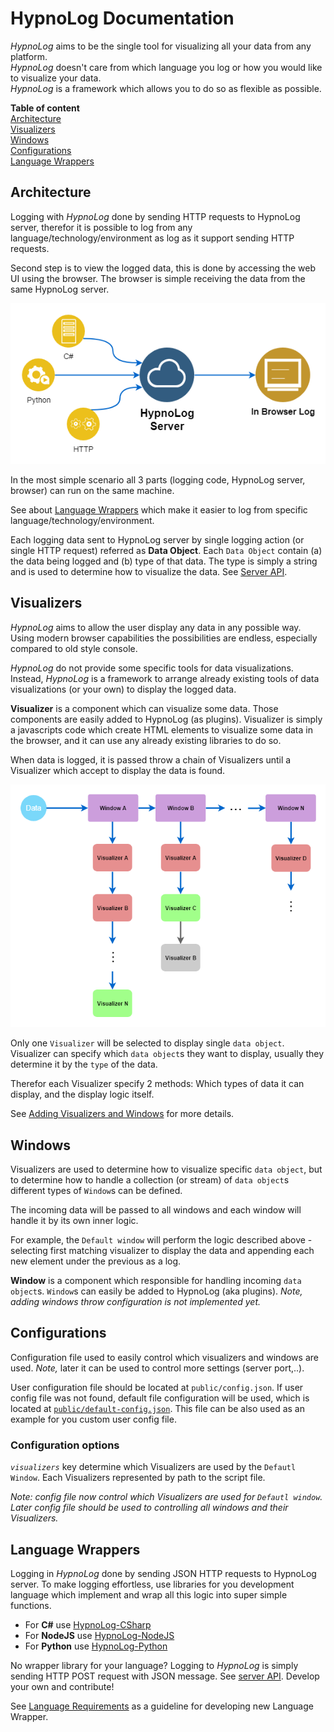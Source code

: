 HypnoLog Documentation
============================

*HypnoLog* aims to be the single tool for visualizing all your data from any
platform.  
*HypnoLog* doesn't care from which language you log or how you would like to
visualize your data.  
*HypnoLog* is a framework which allows you to do so as flexible as possible.

**Table of content**  
[Architecture](#architecture)  
[Visualizers](#visualizers)  
[Windows](#windows)  
[Configurations](#configurations)  
[Language Wrappers](#language-wrappers)  


## Architecture
Logging with *HypnoLog* done by sending HTTP requests to HypnoLog server,
therefor it is possible to log from any language/technology/environment as log
as it support sending HTTP requests.

Second step is to view the logged data, this is done by accessing the web UI
using the browser. The browser is simple receiving the data from the same
HypnoLog server.

![alt text](/doc/images/hypnolog-architecture.png "HypnoLog Architecture")

In the most simple scenario all 3 parts (logging code, HypnoLog server, browser)
can run on the same machine.

See about [Language Wrappers](#language-wrappers) which make it easier to log
from specific language/technology/environment.

Each logging data sent to HypnoLog server by single logging action (or single
HTTP request) referred as **Data Object**. Each `Data Object` contain (a) the
data being logged and (b) type of that data. The type is simply a string and is
used to determine how to visualize the data. See [Server API].

## Visualizers
*HypnoLog* aims to allow the user display any data in any possible way. Using
modern browser capabilities the possibilities are endless, especially compared
to old style console. 

*HypnoLog* do not provide some specific tools for data visualizations. Instead,
*HypnoLog* is a framework to arrange already existing tools of data
visualizations (or your own) to display the logged data.

**Visualizer** is a component which can visualize some data. Those components
are easily added to HypnoLog (as plugins). Visualizer is simply a javascripts
code which create HTML elements to visualize some data in the browser, and it
can use any already existing libraries to do so.

When data is logged, it is passed throw a chain of Visualizers until a
Visualizer which accept to display the data is found.

![alt text](/doc/images/data-flow-chart.png "HypnoLog Visualization Architecture")

Only one `Visualizer` will be selected to display single `data object`.
Visualizer can specify which `data object`s they want to display, usually they
determine it by the `type` of the data.

Therefor each Visualizer specify 2 methods: Which types of data it can display,
and the display logic itself.

See [Adding Visualizers and Windows] for more details.

## Windows

Visualizers are used to determine how to visualize specific `data object`, but
to determine how to handle a collection (or stream) of `data object`s different
types of `Window`s can be defined.

The incoming data will be passed to all windows and each window will handle it
by its own inner logic.

For example, the `Default window` will perform the logic described above -
selecting first matching visualizer to display the data and appending each new
element under the previous as a log.

**Window** is a component which responsible for handling incoming `data
object`s. `Window`s can easily be added to HypnoLog (aka plugins).  *Note,
adding windows throw configuration is not implemented yet.*
<!--TODO: document this better when adding windows will be implemented-->

## Configurations

Configuration file used to easily control which visualizers and windows are
used.
*Note,* later it can be used to control more settings (server port,..).

User configuration file should be located at `public/config.json`. If user
config file was not found, default file configuration will be used, which is
located at [`public/default-config.json`](../public/default-config.json). This
file can be also used as an example for you custom user config file.

### Configuration options

*`visualizers`* key determine which Visualizers are used by the `Defautl
Window`. Each Visualizers represented by path to the script file.

*Note: config file now control which Visualizers are used for `Defautl window`.
Later config file should be used to controlling all windows and their Visualizers.*

## Language Wrappers

Logging in *HypnoLog* done by sending JSON HTTP requests to HypnoLog server. To
make logging effortless, use libraries for you development language which
implement and wrap all this logic into super simple functions.

- For **C#** use [HypnoLog-CSharp](https://github.com/SimonLdj/hypnolog-csharp)
- For **NodeJS** use [HypnoLog-NodeJS](https://github.com/SimonLdj/hypnolog-nodejs)
- For **Python** use [HypnoLog-Python ](https://github.com/SimonLdj/hypnolog-python)

No wrapper library for your language? Logging to *HypnoLog* is simply sending
HTTP POST request with JSON message. See [server API]. Develop
your own and contribute!

See [Language Requirements] as a guideline for developing new Language Wrapper.


[Adding Visualizers and Windows]: AddingVisualizersAndWindows.md
[Language Requirements]: LanguageRequirements.md
[Server API]: api-doc.md
